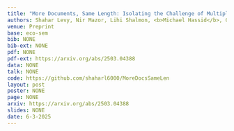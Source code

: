 ```yaml
---
title: "More Documents, Same Length: Isolating the Challenge of Multiple Documents in RAG"
authors: Shahar Levy, Nir Mazor, Lihi Shalmon, <b>Michael Hassid</b>, Gabriel Stanovsky
venue: Preprint
base: eco-sem
bib: NONE
bib-ext: NONE
pdf: NONE
pdf-ext: https://arxiv.org/abs/2503.04388
data: NONE
talk: NONE
code: https://github.com/shaharl6000/MoreDocsSameLen
layout: post
poster: NONE
page: NONE
arxiv: https://arxiv.org/abs/2503.04388
slides: NONE
date: 6-3-2025
---
```


